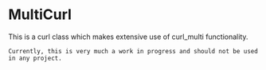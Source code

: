 # MultiCurl
This is a curl class which makes extensive use of
curl_multi functionality.

`Currently, this is very much a work in progress and should
not be used in any project.`
